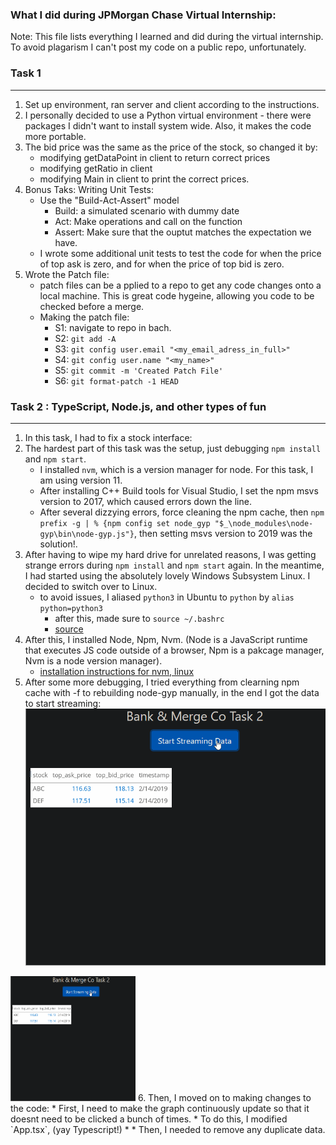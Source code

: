 ### What I did during JPMorgan Chase Virtual Internship:

Note: This file lists everything I learned and did during the virtual internship. To avoid plagarism I can't post my code on a public repo, unfortunately.

### Task 1
---

1. Set up environment, ran server and client according to the instructions.
2. I personally decided to use a Python virtual environment - there were packages I didn't want to install system wide. Also, it makes the code more portable.
3. The bid price was the same as the price of the stock, so changed it by:
    * modifying getDataPoint in client to return correct prices
    * modifying getRatio in client
    * modifying Main in client to print the correct prices.
4. Bonus Taks: Writing Unit Tests:
    * Use the "Build-Act-Assert" model
        * Build: a simulated scenario with dummy date
        * Act: Make operations and call on the function
        * Assert: Make sure that the ouptut matches the expectation we have.
    * I wrote some additional unit tests to test the code for when the price of top ask is zero, and for when the price of top bid is zero.
5. Wrote the Patch file:
    * patch files can be a pplied to a repo to get any code changes onto a local machine. This is great code hygeine, allowing you code to be checked before a merge.
    * Making the patch file:
        * S1: navigate to repo in bach.
        * S2: `git add -A`
        * S3: `git config user.email "<my_email_adress_in_full>"`
        * S4: `git config user.name "<my_name>"`
        * S5: `git commit -m 'Created Patch File'`
        * S6: `git format-patch -1 HEAD`

### Task 2 : TypeScript, Node.js, and other types of fun
---

1. In this task, I had to fix a stock interface:
2. The hardest part of this task was the setup, just debugging `npm install` and `npm start`.
    * I installed `nvm`, which is a version manager for node. For this task, I am using version 11.
    * After installing C++ Build tools for Visual Studio, I set the npm msvs version to 2017, which caused errors down the line.
    * After several dizzying errors, force cleaning the npm cache, then `npm prefix -g | % {npm config set node_gyp "$_\node_modules\node-gyp\bin\node-gyp.js"}`, then setting msvs version to 2019 was the solution!.
3. After having to wipe my hard drive for unrelated reasons, I was getting strange errors during `npm install` and `npm start` again. In the meantime, I had started using the absolutely lovely Windows Subsystem Linux. I decided to switch over to Linux.
    * to avoid issues, I aliased `python3` in Ubuntu to `python` by `alias python=python3`
        * after this, made sure to `source ~/.bashrc`
        * [source](https://askubuntu.com/questions/320996/how-to-make-python-program-command-execute-python-3)
4. After this, I installed Node, Npm, Nvm. (Node is a JavaScript runtime that executes JS code outside of a browser, Npm is a pakcage manager, Nvm is a node version manager).
    * [installation instructions for nvm, linux](https://github.com/nvm-sh/nvm#install--update-script)
5. After some more debugging, I tried everything from clearning npm cache with -f to rebuilding node-gyp manually, in the end I got the data to start streaming:
![streaming data](assets/gif/01.gif)
<img src="assets/gif/01.gif" width="200" height="200" />
6. Then, I moved on to making changes to the code:
    * First, I need to make the graph continuously update so that it doesnt need to be clicked a bunch of times.
        * To do this, I modified `App.tsx`, (yay Typescript!)
        *
    * Then, I needed to remove any duplicate data.
